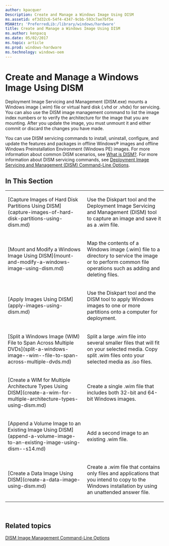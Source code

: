 ```yaml
---
author: kpacquer
Description: Create and Manage a Windows Image Using DISM
ms.assetid: ef3d32c6-54f4-4347-9cbb-593c7ae7bf5e
MSHAttr: 'PreferredLib:/library/windows/hardware'
title: Create and Manage a Windows Image Using DISM
ms.author: kenpacq
ms.date: 05/02/2017
ms.topic: article
ms.prod: windows-hardware
ms.technology: windows-oem
---
```


# Create and Manage a Windows Image Using DISM


Deployment Image Servicing and Management (DISM.exe) mounts a Windows image (.wim) file or virtual hard disk (.vhd or .vhdx) for servicing. You can also use the DISM image management command to list the image index numbers or to verify the architecture for the image that you are mounting. After you update the image, you must unmount it and either commit or discard the changes you have made.

You can use DISM servicing commands to install, uninstall, configure, and update the features and packages in offline Windows® images and offline Windows Preinstallation Environment (Windows PE) images. For more information about common DISM scenarios, see [What is DISM?](what-is-dism.md). For more information about DISM servicing commands, see [Deployment Image Servicing and Management (DISM) Command-Line Options](deployment-image-servicing-and-management--dism--command-line-options.md).

## <span id="In_This_Section"></span><span id="in_this_section"></span><span id="IN_THIS_SECTION"></span>In This Section


<table>
<colgroup>
<col width="50%" />
<col width="50%" />
</colgroup>
<tbody>
<tr class="odd">
<td align="left"><p>[Capture Images of Hard Disk Partitions Using DISM](capture-images-of-hard-disk-partitions-using-dism.md)</p></td>
<td align="left"><p>Use the Diskpart tool and the Deployment Image Servicing and Management (DISM) tool to capture an image and save it as a .wim file.</p></td>
</tr>
<tr class="even">
<td align="left"><p>[Mount and Modify a Windows Image Using DISM](mount-and-modify-a-windows-image-using-dism.md)</p></td>
<td align="left"><p>Map the contents of a Windows image (.wim) file to a directory to service the image or to perform common file operations such as adding and deleting files.</p></td>
</tr>
<tr class="odd">
<td align="left"><p>[Apply Images Using DISM](apply-images-using-dism.md)</p></td>
<td align="left"><p>Use the Diskpart tool and the DISM tool to apply Windows images to one or more partitions onto a computer for deployment.</p></td>
</tr>
<tr class="even">
<td align="left"><p>[Split a Windows Image (WIM) File to Span Across Multiple DVDs](split-a-windows-image--wim--file-to-span-across-multiple-dvds.md)</p></td>
<td align="left"><p>Split a large .wim file into several smaller files that will fit on your selected media. Copy split .wim files onto your selected media as .iso files.</p></td>
</tr>
<tr class="odd">
<td align="left"><p>[Create a WIM for Multiple Architecture Types Using DISM](create-a-wim-for-multiple-architecture-types-using-dism.md)</p></td>
<td align="left"><p>Create a single .wim file that includes both 32-bit and 64-bit Windows images.</p></td>
</tr>
<tr class="even">
<td align="left"><p>[Append a Volume Image to an Existing Image Using DISM](append-a-volume-image-to-an-existing-image-using-dism--s14.md)</p></td>
<td align="left"><p>Add a second image to an existing .wim file.</p></td>
</tr>
<tr class="odd">
<td align="left"><p>[Create a Data Image Using DISM](create-a-data-image-using-dism.md)</p></td>
<td align="left"><p>Create a .wim file that contains only files and applications that you intend to copy to the Windows installation by using an unattended answer file.</p></td>
</tr>
</tbody>
</table>

 

## <span id="related_topics"></span>Related topics


[DISM Image Management Command-Line Options](dism-image-management-command-line-options-s14.md)

 

 






